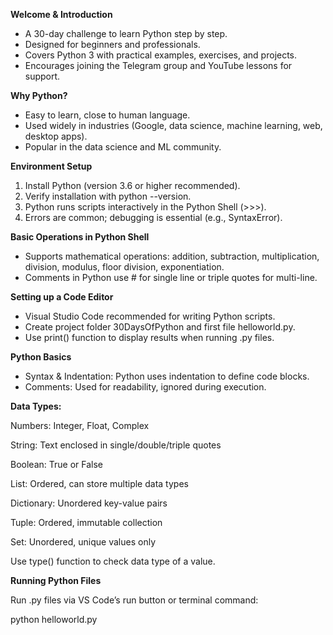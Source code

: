 **Welcome \& Introduction**



* A 30-day challenge to learn Python step by step.
* Designed for beginners and professionals.
* Covers Python 3 with practical examples, exercises, and projects.
* Encourages joining the Telegram group and YouTube lessons for support.



**Why Python?**



* Easy to learn, close to human language.
* Used widely in industries (Google, data science, machine learning, web, desktop apps).
* Popular in the data science and ML community.



**Environment Setup**



1. Install Python (version 3.6 or higher recommended).
2. Verify installation with python --version.
3. Python runs scripts interactively in the Python Shell (>>>).
4. Errors are common; debugging is essential (e.g., SyntaxError).



**Basic Operations in Python Shell**



* Supports mathematical operations: addition, subtraction, multiplication, division, modulus, floor division, exponentiation.
* Comments in Python use # for single line or triple quotes for multi-line.



**Setting up a Code Editor**



* Visual Studio Code recommended for writing Python scripts.
* Create project folder 30DaysOfPython and first file helloworld.py.
* Use print() function to display results when running .py files.



**Python Basics**



* Syntax \& Indentation: Python uses indentation to define code blocks.
* Comments: Used for readability, ignored during execution.



**Data Types:**



Numbers: Integer, Float, Complex

String: Text enclosed in single/double/triple quotes

Boolean: True or False

List: Ordered, can store multiple data types

Dictionary: Unordered key-value pairs

Tuple: Ordered, immutable collection

Set: Unordered, unique values only



Use type() function to check data type of a value.



**Running Python Files**



Run .py files via VS Code’s run button or terminal command:



python helloworld.py

